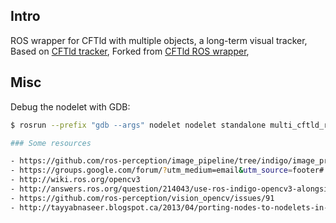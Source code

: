 ## Intro

ROS wrapper for CFTld with multiple objects, a long-term visual tracker, Based on [CFTld tracker](https://github.com/klahaag/CFtld),
Forked from [CFTld ROS wrapper](https://github.com/AutonomyLab/cftld_ros),

## Misc

Debug the nodelet with GDB:

```bash
$ rosrun --prefix "gdb --args" nodelet nodelet standalone multi_cftld_ros/MultiCFtldRosNodelet```

### Some resources

- https://github.com/ros-perception/image_pipeline/tree/indigo/image_proc/src
- https://groups.google.com/forum/?utm_medium=email&utm_source=footer#!msg/ros-sig-perception/K5__71SX7eU/mxWwn3AeAwAJ
- http://wiki.ros.org/opencv3
- http://answers.ros.org/question/214043/use-ros-indigo-opencv3-alongside-248/
- https://github.com/ros-perception/vision_opencv/issues/91
- http://tayyabnaseer.blogspot.ca/2013/04/porting-nodes-to-nodelets-in-ros.html
